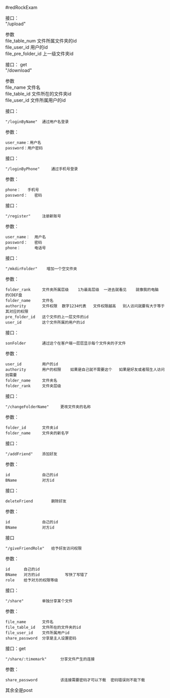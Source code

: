 #redRockExam

接口：        
"/upload"

参数          
file_table_num   文件所属文件夹的id                  
file_user_id    用户的id           
file_pre_folder_id   上一级文件夹id              


接口：   get     
"/download"        

参数            
file_name   文件名             
file_table_id   文件所在的文件夹id            
file_user_id    文件所属用户的id              

接口：

```
"/loginByName"	通过用户名登录
```

参数：

```
user_name：用户名
password：用户密码
```

接口：

```
"/loginByPhone"		通过手机号登录
```

参数：

```
phone：   手机号
password：	密码
```



接口：

```
"/register"		注册新账号
```

参数：

```
user_name：	用户名
password：   密码
phone：		电话号
```



接口：

```
"/mkdirFolder"	  增加一个空文件夹
```

参数：

```
folder_rank		文件夹所属层级    1为最高层级  一进去就看见    就像我的电脑  的CDEF盘
folder_name		文件名
authority		文件权限  数字1234代表   文件权限越高   别人访问就要有大于等于其对应的权限
pre_folder_id	这个文件的上一层文件的id
user_id			这个文件所属的用户的id
```



接口：

```
sonFolder		通过这个在客户端一层层显示每个文件夹的子文件
```

参数：

```
user_id			用户的id
authority		用户的权限    如果是自己就不需要这个   如果是好友或者陌生人访问则需要
folder_name		文件夹名
folder_rank		文件夹层级
```



接口：

```
"/changeFolderName"		更改文件夹的名称
```

参数：

```
folder_id		文件夹id
folder_name		文件夹的新名字
```

接口：

```
"/addFriend"	添加好友
```

参数：

```
id				自己的id
BName			对方id
```



接口：

```
deleteFriend		删除好友

```

参数：

```
id				自己的id
BName			对方id
```

接口

```
"/giveFriendRole"	给予好友访问权限
```

参数：

```
id		自己的id
BName	对方的id			写快了写错了
role	给予对方的权限等级
```

接口：

```
"/share"		单独分享某个文件
```

参数：

```
file_name		文件名
file_table_id   文件所在的文件夹的id
file_user_id	文件所属用户id
share_password	分享是主人设置密码
```



接口：get

```
"/share/:timemark"		分享文件产生的连接
```

参数：

```
share_password			该连接需要密码才可以下载  密码错误则不能下载
```

其余全是post




